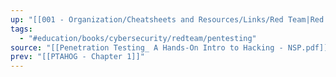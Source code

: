 ```yaml
---
up: "[[001 - Organization/Cheatsheets and Resources/Links/Red Team|Red Team]]"
tags:
  - "#education/books/cybersecurity/redteam/pentesting"
source: "[[Penetration Testing_ A Hands-On Intro to Hacking - NSP.pdf]]"
prev: "[[PTAHOG - Chapter 1]]"
---
```


